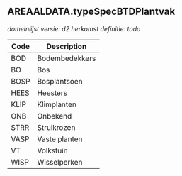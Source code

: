 ## AREAALDATA.typeSpecBTDPlantvak

*domeinlijst versie: d2* *herkomst definitie: todo*

 |Code |Description	|
|	---	|	---	|
| BOD | Bodembedekkers |
| BO | Bos |
| BOSP | Bosplantsoen |
| HEES | Heesters |
| KLIP | Klimplanten |
| ONB | Onbekend |
| STRR | Struikrozen |
| VASP | Vaste planten |
| VT | Volkstuin |
| WISP | Wisselperken |
